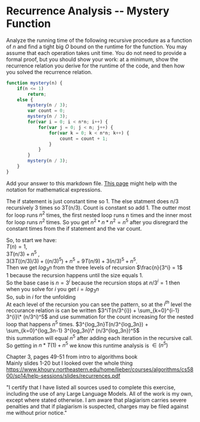 # Recurrence Analysis -- Mystery Function

Analyze the running time of the following recursive procedure as a function of
$n$ and find a tight big $O$ bound on the runtime for the function. You may
assume that each operation takes unit time. You do not need to provide a formal
proof, but you should show your work: at a minimum, show the recurrence relation
you derive for the runtime of the code, and then how you solved the recurrence
relation.

```javascript
function mystery(n) {
    if(n <= 1)
        return;
    else {
        mystery(n / 3);
        var count = 0;
        mystery(n / 3);
        for(var i = 0; i < n*n; i++) {
            for(var j = 0; j < n; j++) {
                for(var k = 0; k < n*n; k++) {
                    count = count + 1;
                }
            }
        }
        mystery(n / 3);
    }
}
```

Add your answer to this markdown file. [This
page](https://docs.github.com/en/get-started/writing-on-github/working-with-advanced-formatting/writing-mathematical-expressions)
might help with the notation for mathematical expressions.


The if statement is just constant time so 1. The else statment does n/3 recursively 3 times so 3T(n/3). Count is constant so add 1. The outter most for loop runs $n^2$ times, the first nested loop runs n times and the inner most for loop runs $n^2$ times. So you get $n^2 * n * n^2 = n^5$ after you disregrard the constant times from the if statement and the var count.

So, to start we have:<br> $T(n) = 1$, <br> $3T(n/3) + n^5$ , <br> $3(3T((n/3)/3) + ( (n/3)^5) + n^5$ = $9T(n/9) + 3(n/3)^5 +n^5$. <br> Then we get $log_3n$ from the three levels of recursion $\frac{n}{3^i} = 1$ <br> 
1 because the recursion happens until the size equals 1. <br>
So the base case is $n=3^i$ because the recursion stops at $n/3^i=1$ then when you solve for $i$ you get 
$i=log_3n$ <br>
So, sub in $i$ for the unfolding<br>
At each level of the recursion you can see the pattern, so at the $i^{th}$ level the reccurance relation is can be written 
$3^iT(n/3^{i}) + \sum_{k=0}^{i-1} 3^{i}\* (n/3^i)^5$ and use summation for the count increasing for the nested loop that happens $n^5$ times.
$3^{log_3n}T(n/3^{log_3n}) + \sum_{k=0}^{log_3n-1} 3^{log_3n}\* (n/3^{log_3n})^5$<br>
this summation will equal $n^5$ after adding each iteration in the recursive call.<br>
So getting in $n*T(1)+n^5$ we know this runtime analysis is $\in(n^5)$<br>


Chapter 3, pages 49-51 from intro to algorithms book<br>
Mainly slides 1-20 but I looked over the whole thing<br>
https://www.khoury.northeastern.edu/home/lieber/courses/algorithms/cs5800/sp14/help-sessions/slides/recurrences.pdf

"I certify that I have listed all sources used to complete this exercise, including the use of any Large Language Models. All of the work is my own, except where stated otherwise. I am aware that plagiarism carries severe penalties and that if plagiarism is suspected, charges may be filed against me without prior notice."
